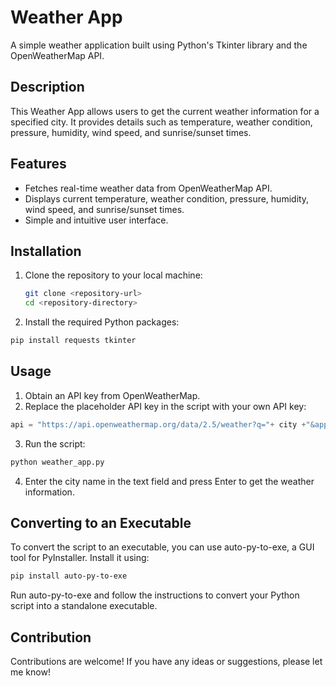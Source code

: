# Weather App

A simple weather application built using Python's Tkinter library and the OpenWeatherMap API.

## Description

This Weather App allows users to get the current weather information for a specified city. It provides details such as temperature, weather condition, pressure, humidity, wind speed, and sunrise/sunset times.

## Features

- Fetches real-time weather data from OpenWeatherMap API.
- Displays current temperature, weather condition, pressure, humidity, wind speed, and sunrise/sunset times.
- Simple and intuitive user interface.

## Installation

1. Clone the repository to your local machine:
   ```bash
   git clone <repository-url>
   cd <repository-directory>
   ```
2. Install the required Python packages:
  ```bash
  pip install requests tkinter
  ```

## Usage
1. Obtain an API key from OpenWeatherMap.
2. Replace the placeholder API key in the script with your own API key:
```python
api = "https://api.openweathermap.org/data/2.5/weather?q="+ city +"&appid=YOUR_API_KEY"
```
3. Run the script:
```bash
python weather_app.py
```
4. Enter the city name in the text field and press Enter to get the weather information.

## Converting to an Executable
To convert the script to an executable, you can use auto-py-to-exe, a GUI tool for PyInstaller. Install it using:
```bash
pip install auto-py-to-exe
```
Run auto-py-to-exe and follow the instructions to convert your Python script into a standalone executable.

## Contribution

Contributions are welcome! If you have any ideas or suggestions, please let me know!
